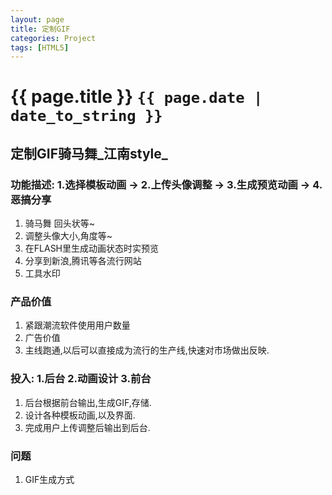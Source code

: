 ```yaml
---
layout: page
title: 定制GIF
categories: Project
tags: [HTML5]
---
```

# {{ page.title }} `{{ page.date | date_to_string }}`

## 定制GIF骑马舞_江南style_

### 功能描述: 1.选择模板动画 -> 2.上传头像调整 -> 3.生成预览动画 -> 4.恶搞分享
1. 骑马舞  回头状等~
2. 调整头像大小,角度等~
3. 在FLASH里生成动画状态时实预览
4. 分享到新浪,腾讯等各流行网站
5. 工具水印

### 产品价值
1. 紧跟潮流软件使用用户数量
2. 广告价值
3. 主线跑通,以后可以直接成为流行的生产线,快速对市场做出反映.

### 投入: 1.后台 2.动画设计 3.前台
1. 后台根据前台输出,生成GIF,存储.
2. 设计各种模板动画,以及界面.
3. 完成用户上传调整后输出到后台.

### 问题
1. GIF生成方式
